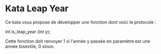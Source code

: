 # Kata Leap Year

Ce kata vous propose de développer une fonction dont voici le protocole :

int is_leap_year (int y);

Cette fonction doit renvoyer 1 si l'année y passée en paramètre est une année bisextile, 0 sinon.
